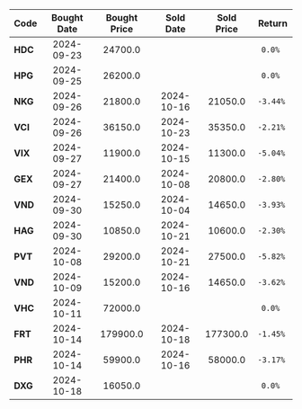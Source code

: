 
| Code  | Bought Date | Bought Price | Sold Date   | Sold Price   | Return  |
| ------|:-----------:|:------------:|:-----------:|:------------:|:-------:|
| **HDC**  | 2024-09-23  | 24700.0      |   |       | `0.0% `     |
| **HPG**  | 2024-09-25  | 26200.0      |   |       | `0.0% `     |
| **NKG**  | 2024-09-26  | 21800.0      | 2024-10-16  | 21050.0      | `-3.44% `     |
| **VCI**  | 2024-09-26  | 36150.0      | 2024-10-23  | 35350.0      | `-2.21% `     |
| **VIX**  | 2024-09-27  | 11900.0      | 2024-10-15  | 11300.0      | `-5.04% `     |
| **GEX**  | 2024-09-27  | 21400.0      | 2024-10-08  | 20800.0      | `-2.80% `     |
| **VND**  | 2024-09-30  | 15250.0      | 2024-10-04  | 14650.0      | `-3.93% `     |
| **HAG**  | 2024-09-30  | 10850.0      | 2024-10-21  | 10600.0      | `-2.30% `     |
| **PVT**  | 2024-10-08  | 29200.0      | 2024-10-21  | 27500.0      | `-5.82% `     |
| **VND**  | 2024-10-09  | 15200.0      | 2024-10-16  | 14650.0      | `-3.62% `     |
| **VHC**  | 2024-10-11  | 72000.0      |   |       | `0.0% `     |
| **FRT**  | 2024-10-14  | 179900.0      | 2024-10-18  | 177300.0      | `-1.45% `     |
| **PHR**  | 2024-10-14  | 59900.0      | 2024-10-16  | 58000.0      | `-3.17% `     |
| **DXG**  | 2024-10-18  | 16050.0      |   |       | `0.0% `     |
